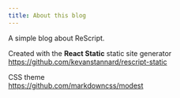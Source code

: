 ```yaml
---
title: About this blog
---
```


A simple blog about ReScript.

Created with the **React Static** static site generator  
https://github.com/kevanstannard/rescript-static

CSS theme  
https://github.com/markdowncss/modest
